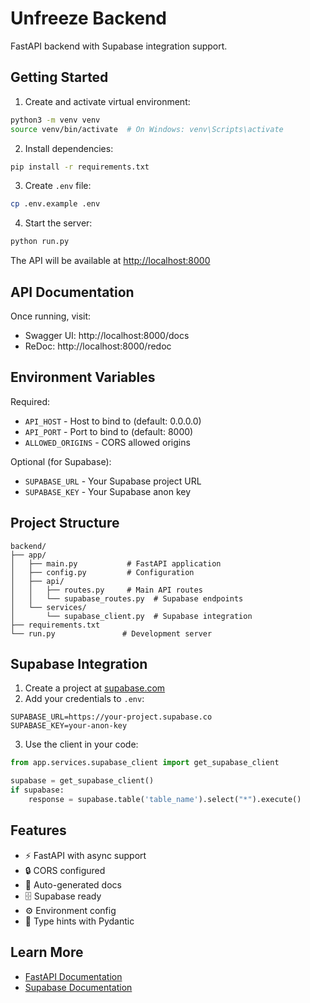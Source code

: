 # Unfreeze Backend

FastAPI backend with Supabase integration support.

## Getting Started

1. Create and activate virtual environment:
```bash
python3 -m venv venv
source venv/bin/activate  # On Windows: venv\Scripts\activate
```

2. Install dependencies:
```bash
pip install -r requirements.txt
```

3. Create `.env` file:
```bash
cp .env.example .env
```

4. Start the server:
```bash
python run.py
```

The API will be available at [http://localhost:8000](http://localhost:8000)

## API Documentation

Once running, visit:
- Swagger UI: http://localhost:8000/docs
- ReDoc: http://localhost:8000/redoc

## Environment Variables

Required:
- `API_HOST` - Host to bind to (default: 0.0.0.0)
- `API_PORT` - Port to bind to (default: 8000)
- `ALLOWED_ORIGINS` - CORS allowed origins

Optional (for Supabase):
- `SUPABASE_URL` - Your Supabase project URL
- `SUPABASE_KEY` - Your Supabase anon key

## Project Structure

```
backend/
├── app/
│   ├── main.py           # FastAPI application
│   ├── config.py         # Configuration
│   ├── api/
│   │   ├── routes.py     # Main API routes
│   │   └── supabase_routes.py  # Supabase endpoints
│   └── services/
│       └── supabase_client.py  # Supabase integration
├── requirements.txt
└── run.py               # Development server
```

## Supabase Integration

1. Create a project at [supabase.com](https://supabase.com)
2. Add your credentials to `.env`:
```env
SUPABASE_URL=https://your-project.supabase.co
SUPABASE_KEY=your-anon-key
```

3. Use the client in your code:
```python
from app.services.supabase_client import get_supabase_client

supabase = get_supabase_client()
if supabase:
    response = supabase.table('table_name').select("*").execute()
```

## Features

- ⚡ FastAPI with async support
- 🔒 CORS configured
- 📝 Auto-generated docs
- 🗄️ Supabase ready
- ⚙️ Environment config
- 🎯 Type hints with Pydantic

## Learn More

- [FastAPI Documentation](https://fastapi.tiangolo.com/)
- [Supabase Documentation](https://supabase.com/docs)

